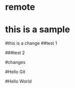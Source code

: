 # remote
# this is a sample

#this is a change
##test 1

###test 2

#changes

#Hello Git

#Hello World